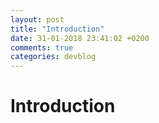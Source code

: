 ```yaml
---
layout: post
title: "Introduction"
date: 31-01-2018 23:41:02 +0200
comments: true
categories: devblog
---
```


# Introduction